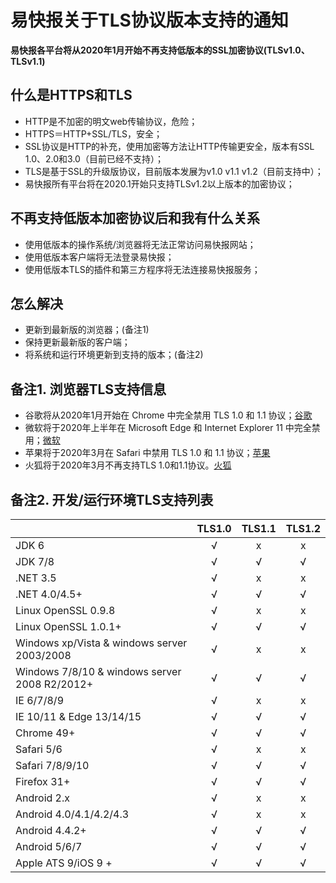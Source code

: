 # 易快报关于TLS协议版本支持的通知

**易快报各平台将从2020年1月开始不再支持低版本的SSL加密协议(TLSv1.0、TLSv1.1)**

## 什么是HTTPS和TLS

- HTTP是不加密的明文web传输协议，危险；
- HTTPS＝HTTP+SSL/TLS，安全；
- SSL协议是HTTP的补充，使用加密等方法让HTTP传输更安全，版本有SSL 1.0、2.0和3.0（目前已经不支持）；
- TLS是基于SSL的升级版协议，目前版本发展为v1.0 v1.1 v1.2（目前支持中）；
- 易快报所有平台将在2020.1开始只支持TLSv1.2以上版本的加密协议；

## 不再支持低版本加密协议后和我有什么关系

- 使用低版本的操作系统/浏览器将无法正常访问易快报网站；
- 使用低版本客户端将无法登录易快报；
- 使用低版本TLS的插件和第三方程序将无法连接易快报服务；

## 怎么解决

- 更新到最新版的浏览器；(备注1)
- 保持更新最新版的客户端；
- 将系统和运行环境更新到支持的版本；(备注2)

## 备注1. 浏览器TLS支持信息

- 谷歌将从2020年1月开始在 Chrome 中完全禁用 TLS 1.0 和 1.1 协议；[谷歌](https://security.googleblog.com/2018/10/modernizing-transport-security.html)
- 微软将于2020年上半年在 Microsoft Edge 和 Internet Explorer 11 中完全禁用；[微软](https://blogs.windows.com/msedgedev/2018/10/15/modernizing-tls-edge-ie11/)
- 苹果将于2020年3月在 Safari 中禁用 TLS 1.0 和 1.1 协议；[苹果](https://webkit.org/blog/8462/deprecation-of-legacy-tls-1-0-and-1-1-versions/)
- 火狐将于2020年3月不再支持TLS 1.0和1.1协议。[火狐](https://blog.mozilla.org/security/2018/10/15/removing-old-versions-of-tls/)

## 备注2. 开发/运行环境TLS支持列表

|                                               | TLS1.0 | TLS1.1 | TLS1.2 |
| --------------------------------------------- | :----: | :----: | :----: |
| JDK 6                                         |   √    |   x    |   x    |
| JDK 7/8                                       |   √    |   √    |   √    |
| .NET 3.5                                      |   √    |   x    |   x    |
| .NET 4.0/4.5+                                 |   √    |   √    |   √    |
| Linux OpenSSL 0.9.8                           |   √    |   x    |   x    |
| Linux OpenSSL 1.0.1+                          |   √    |   √    |   √    |
| Windows xp/Vista & windows server 2003/2008   |   √    |   x    |   x    |
| Windows 7/8/10 & windows server 2008 R2/2012+ |   √    |   √    |   √    |
| IE 6/7/8/9                                    |   √    |   x    |   x    |
| IE 10/11 & Edge 13/14/15                      |   √    |   √    |   √    |
| Chrome 49+                                    |   √    |   √    |   √    |
| Safari 5/6                                    |   √    |   x    |   x    |
| Safari 7/8/9/10                               |   √    |   √    |   √    |
| Firefox 31+                                   |   √    |   √    |   √    |
| Android 2.x                                   |   √    |   x    |   x    |
| Android 4.0/4.1/4.2/4.3                       |   √    |   x    |   x    |
| Android 4.4.2+                                |   √    |   √    |   √    |
| Android 5/6/7                                 |   √    |   √    |   √    |
| Apple ATS 9/iOS 9 +                           |   √    |   √    |   √    |



